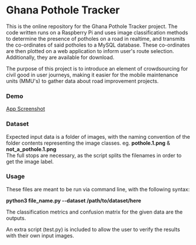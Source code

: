 # Ghana Pothole Tracker
This is the online repository for the Ghana Pothole Tracker project. The code written runs on a Raspberry Pi and uses image classification methods to determine the presence of potholes on a road in realtime, and transmits the co-ordinates of said potholes to a MySQL database.
These co-ordinates are then plotted on a web application to inform user's route selection. Additionally, they are available for download.

The purpose of this project is to introduce an element of crowdsourcing for civil good in user journeys, making it easier for the mobile maintenance units (MMU's) to gather data about road improvement projects.

### Demo
[App Screenshot](https://imgur.com/a/0IDhGfk)

### Dataset
Expected input data is a folder of images, with the naming convention of the folder contents representing the image classes. eg. **pothole.1.png** & **not_a_pothole.1.png** <br/>
The full stops are necessary, as the script splits the filenames in order to get the image label.

### Usage
These files are meant to be run via command line, with the following syntax: 

**python3 file_name.py --dataset /path/to/dataset/here**<br/>

The classification metrics and confusion matrix for the given data are the outputs.

An extra script (test.py) is included to allow the user to verify the results with their own input images.
